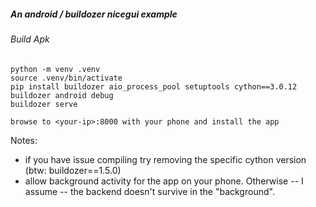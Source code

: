 ##### An android / buildozer nicegui example

###### Build Apk

    python -m venv .venv
    source .venv/bin/activate
    pip install buildozer aio_process_pool setuptools cython==3.0.12
    buildozer android debug
    buildozer serve

    browse to <your-ip>:8000 with your phone and install the app

Notes:

- if you have issue compiling try removing the specific cython version (btw: buildozer==1.5.0)
- allow background activity for the app on your phone. Otherwise -- I assume -- the backend doesn't survive in the "background".
